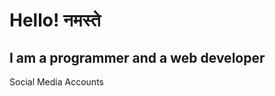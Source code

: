 # Hello! नमस्ते 
I am a programmer and a web developer 
---------------------------------------------------------------------------------------------------------------------------------------------

Social Media Accounts 


